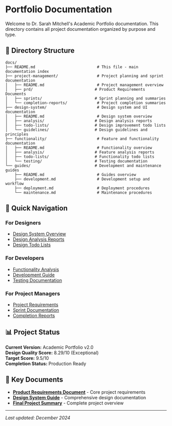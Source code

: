 # Portfolio Documentation

Welcome to Dr. Sarah Mitchell's Academic Portfolio documentation. This directory contains all project documentation organized by purpose and type.


## 📁 Directory Structure

```
docs/
├── README.md                           # This file - main documentation index
├── project-management/                 # Project planning and sprint documentation
│   ├── README.md                       # Project management overview
│   ├── prd/                           # Product Requirements Documents
│   ├── sprints/                       # Sprint planning and summaries
│   └── completion-reports/             # Project completion summaries
├── design-system/                      # Design system and UI documentation
│   ├── README.md                       # Design system overview
│   ├── analysis/                      # Design analysis reports
│   ├── todo-lists/                    # Design improvement todo lists
│   └── guidelines/                    # Design guidelines and principles
├── functionality/                      # Feature and functionality documentation
│   ├── README.md                       # Functionality overview
│   ├── analysis/                      # Feature analysis reports
│   ├── todo-lists/                    # Functionality todo lists
│   └── testing/                       # Testing documentation
└── guides/                            # Development and maintenance guides
    ├── README.md                       # Guides overview
    ├── development.md                  # Development setup and workflow
    ├── deployment.md                   # Deployment procedures
    └── maintenance.md                  # Maintenance procedures
```

## 🎯 Quick Navigation

### For Designers
- [Design System Overview](./design-system/README.md)
- [Design Analysis Reports](./design-system/analysis/)
- [Design Todo Lists](./design-system/todo-lists/)

### For Developers
- [Functionality Analysis](./functionality/analysis/)
- [Development Guide](./guides/development.md)
- [Testing Documentation](./functionality/testing/)

### For Project Managers
- [Project Requirements](./project-management/prd/)
- [Sprint Documentation](./project-management/sprints/)
- [Completion Reports](./project-management/completion-reports/)

## 📊 Project Status

**Current Version:** Academic Portfolio v2.0  
**Design Quality Score:** 8.29/10 (Exceptional)  
**Target Score:** 9.5/10  
**Completion Status:** Production Ready  

## 🔗 Key Documents

- **[Product Requirements Document](./project-management/prd/PRD-PSYCHOLOGY-PROFESSOR-PORTFOLIO.md)** - Core project requirements
- **[Design System Guide](./design-system/README.md)** - Comprehensive design documentation
- **[Final Project Summary](./project-management/completion-reports/PROJECT-FINAL-SUMMARY.md)** - Complete project overview

---

*Last updated: December 2024* 
